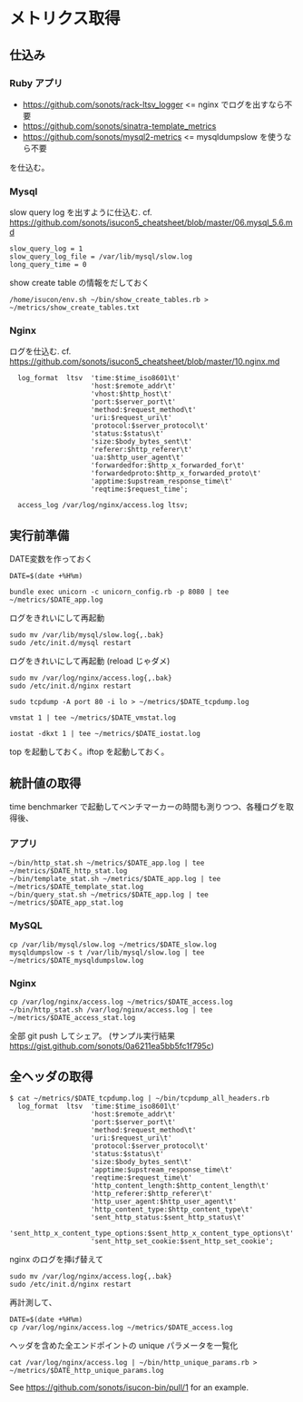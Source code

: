 # メトリクス取得

## 仕込み

### Ruby アプリ

* https://github.com/sonots/rack-ltsv_logger <= nginx でログを出すなら不要
* https://github.com/sonots/sinatra-template_metrics
* https://github.com/sonots/mysql2-metrics <= mysqldumpslow を使うなら不要

を仕込む。

### Mysql

slow query log を出すように仕込む. cf. https://github.com/sonots/isucon5_cheatsheet/blob/master/06.mysql_5.6.md

```
slow_query_log = 1
slow_query_log_file = /var/lib/mysql/slow.log
long_query_time = 0
```

show create table の情報をだしておく

```
/home/isucon/env.sh ~/bin/show_create_tables.rb > ~/metrics/show_create_tables.txt
```

### Nginx

ログを仕込む. cf. https://github.com/sonots/isucon5_cheatsheet/blob/master/10.nginx.md

```
  log_format  ltsv  'time:$time_iso8601\t'
                    'host:$remote_addr\t'
                    'vhost:$http_host\t'
                    'port:$server_port\t'
                    'method:$request_method\t'
                    'uri:$request_uri\t'
                    'protocol:$server_protocol\t'
                    'status:$status\t'
                    'size:$body_bytes_sent\t'
                    'referer:$http_referer\t'
                    'ua:$http_user_agent\t'
                    'forwardedfor:$http_x_forwarded_for\t'
                    'forwardedproto:$http_x_forwarded_proto\t'
                    'apptime:$upstream_response_time\t'
                    'reqtime:$request_time';
  
  access_log /var/log/nginx/access.log ltsv;
```

## 実行前準備


DATE変数を作っておく

```
DATE=$(date +%H%m)
```

```
bundle exec unicorn -c unicorn_config.rb -p 8080 | tee ~/metrics/$DATE_app.log
```

ログをきれいにして再起動

```
sudo mv /var/lib/mysql/slow.log{,.bak}
sudo /etc/init.d/mysql restart
```


ログをきれいにして再起動 (reload じゃダメ)

```
sudo mv /var/log/nginx/access.log{,.bak}
sudo /etc/init.d/nginx restart
```

```
sudo tcpdump -A port 80 -i lo > ~/metrics/$DATE_tcpdump.log
```

```
vmstat 1 | tee ~/metrics/$DATE_vmstat.log
```

```
iostat -dkxt 1 | tee ~/metrics/$DATE_iostat.log
```

top を起動しておく。iftop を起動しておく。

## 統計値の取得

time benchmarker で起動してベンチマーカーの時間も測りつつ、各種ログを取得後、

### アプリ

```
~/bin/http_stat.sh ~/metrics/$DATE_app.log | tee ~/metrics/$DATE_http_stat.log
~/bin/template_stat.sh ~/metrics/$DATE_app.log | tee ~/metrics/$DATE_template_stat.log
~/bin/query_stat.sh ~/metrics/$DATE_app.log | tee ~/metrics/$DATE_app_stat.log
```

### MySQL

```
cp /var/lib/mysql/slow.log ~/metrics/$DATE_slow.log
mysqldumpslow -s t /var/lib/mysql/slow.log | tee ~/metrics/$DATE_mysqldumpslow.log
```


### Nginx

```
cp /var/log/nginx/access.log ~/metrics/$DATE_access.log
~/bin/http_stat.sh /var/log/nginx/access.log | tee ~/metrics/$DATE_access_stat.log
```

全部 git push してシェア。 (サンプル実行結果 https://gist.github.com/sonots/0a6211ea5bb5fc1f795c)

## 全ヘッダの取得

```
$ cat ~/metrics/$DATE_tcpdump.log | ~/bin/tcpdump_all_headers.rb
  log_format  ltsv  'time:$time_iso8601\t'
                    'host:$remote_addr\t'
                    'port:$server_port\t'
                    'method:$request_method\t'
                    'uri:$request_uri\t'
                    'protocol:$server_protocol\t'
                    'status:$status\t'
                    'size:$body_bytes_sent\t'
                    'apptime:$upstream_response_time\t'
                    'reqtime:$request_time\t'
                    'http_content_length:$http_content_length\t'
                    'http_referer:$http_referer\t'
                    'http_user_agent:$http_user_agent\t'
                    'http_content_type:$http_content_type\t'
                    'sent_http_status:$sent_http_status\t'
                    'sent_http_x_content_type_options:$sent_http_x_content_type_options\t'
                    'sent_http_set_cookie:$sent_http_set_cookie';
```

nginx のログを挿げ替えて

```
sudo mv /var/log/nginx/access.log{,.bak}
sudo /etc/init.d/nginx restart
```

再計測して、

```
DATE=$(date +%H%m)
cp /var/log/nginx/access.log ~/metrics/$DATE_access.log
```

ヘッダを含めた全エンドポイントの unique パラメータを一覧化

```
cat /var/log/nginx/access.log | ~/bin/http_unique_params.rb > ~/metrics/$DATE_http_unique_params.log
```

See https://github.com/sonots/isucon-bin/pull/1 for an example.
